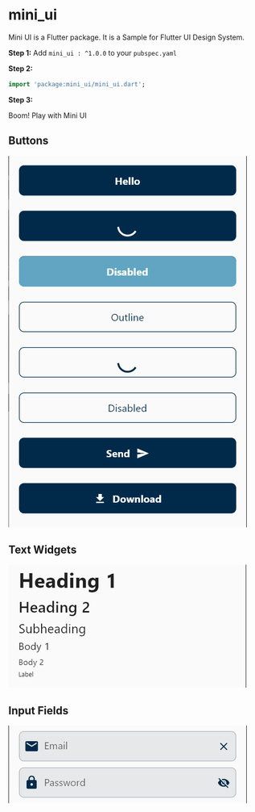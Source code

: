 # mini_ui

Mini UI is a Flutter package. It is a Sample for Flutter UI Design System.

**Step 1:**
Add `mini_ui : ^1.0.0` to your `pubspec.yaml`

**Step 2:**

```dart
import 'package:mini_ui/mini_ui.dart';
```

**Step 3:**

Boom! Play with Mini UI

## Buttons

![Button Usage](assets/imgs/Buttons.png?raw=true "Buttons")

## Text Widgets

![Text Widgets](assets/imgs/Texts.png?raw=true "Text Widgets")

## Input Fields

![Input Fields](assets/imgs/Input_fields.png?raw=true "Input Fields")
